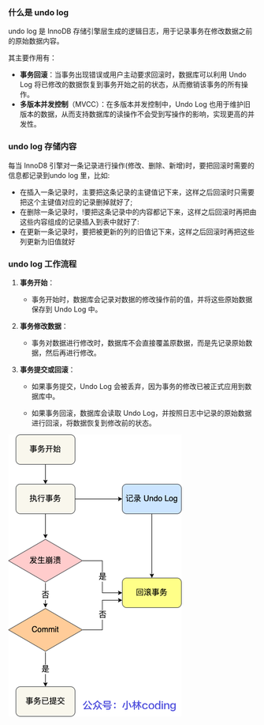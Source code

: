 ### 什么是 undo log

undo log 是 InnoDB 存储引擎层生成的逻辑日志，用于记录事务在修改数据之前的原始数据内容。

其主要作用有：

- **事务回滚**：当事务出现错误或用户主动要求回滚时，数据库可以利用 Undo Log 将已修改的数据恢复到事务开始之前的状态，从而撤销该事务的所有操作。
- **多版本并发控制**（MVCC）：在多版本并发控制中，Undo Log 也用于维护旧版本的数据，从而支持数据库的读操作不会受到写操作的影响，实现更高的并发性。



### undo log 存储内容

每当 InnoD8 引擎对一条记录进行操作(修改、删除、新增)时，要把回滚时需要的信息都记录到undo log 里，比如:

- 在插入一条记录时，主要把这条记录的主键值记下来，这样之后回滚时只需要把这个主键值对应的记录删掉就好了;
- 在删除一条记录时，!要把这条记录中的内容都记下来，这样之后回滚时再把由这些内容组成的记录插入到表中就好了:
- 在更新一条记录时，要把被更新的列的旧值记下来，这样之后回滚时再把这些列更新为旧值就好





### undo log 工作流程

1. **事务开始**：

   - 事务开始时，数据库会记录对数据的修改操作前的值，并将这些原始数据保存到 Undo Log 中。

2. **事务修改数据**：

   - 事务对数据进行修改时，数据库不会直接覆盖原数据，而是先记录原始数据，然后再进行修改。

3. **事务提交或回滚**：

   - 如果事务提交，Undo Log 会被丢弃，因为事务的修改已被正式应用到数据库中。

   - 如果事务回滚，数据库会读取 Undo Log，并按照日志中记录的原始数据进行回滚，将数据恢复到修改前的状态。

![img](images/1717920811388-2146eb90-98bd-4b2d-b6a8-9c207fbdacc4.png)

